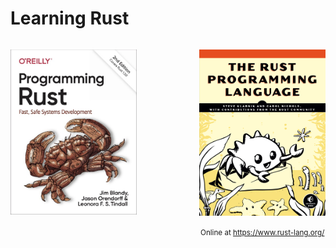 
# Learning Rust

<div style="float: left; width: 40%;">

![](media/book-oreilly-2.jpg)

</div>

<div style="float: right; width: 40%; text-align: center">

![](media/book-nostarch.png)

<small> Online at https://www.rust-lang.org/ </small>

</div>
<div style="clear: both"></div>

